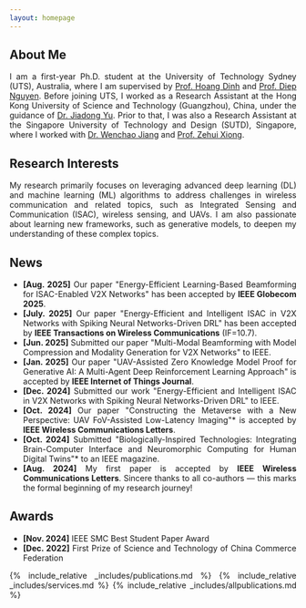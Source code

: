 ```yaml
---
layout: homepage
---
```

<style>
  p, li {
    text-align: justify !important;
  }
</style>
## About Me

I am a first-year Ph.D. student at the University of Technology Sydney (UTS), Australia, where I am supervised by [Prof. Hoang Dinh](https://sites.google.com/view/dinh-thai-hoang/) and [Prof. Diep Nguyen](https://sites.google.com/view/diep-n-nguyen/home). Before joining UTS, I worked as a Research Assistant at the Hong Kong University of Science and Technology (Guangzhou), China, under the guidance of [Dr. Jiadong Yu](https://facultyprofiles.hkust-gz.edu.cn/faculty-personal-page/YU-Jiadong/jiadongyu). Prior to that, I was also a Research Assistant at the Singapore University of Technology and Design (SUTD), Singapore, where I worked with [Dr. Wenchao Jiang](https://istd.sutd.edu.sg/people/faculty/jiang-wenchao/) and [Prof. Zehui Xiong](https://sites.google.com/view/zehuixiong).

## Research Interests

My research primarily focuses on leveraging advanced deep learning (DL) and machine learning (ML) algorithms to address challenges in wireless communication and related topics, such as Integrated Sensing and Communication (ISAC), wireless sensing, and UAVs. I am also passionate about learning new frameworks, such as generative models, to deepen my understanding of these complex topics.

## News

- **[Aug. 2025]** Our paper "Energy-Efficient Learning-Based Beamforming for ISAC-Enabled V2X Networks" has been accepted by **IEEE Globecom 2025**.  
- **[July. 2025]** Our paper "Energy-Efficient and Intelligent ISAC in V2X Networks with Spiking Neural Networks-Driven DRL" has been accepted by **IEEE Transactions on Wireless Communications** (IF=10.7).  
- **[Jun. 2025]** Submitted our paper "Multi-Modal Beamforming with Model Compression and Modality Generation for V2X Networks" to IEEE.  
- **[Jan. 2025]** Our paper "UAV-Assisted Zero Knowledge Model Proof for Generative AI: A Multi-Agent Deep Reinforcement Learning Approach" is accepted by **IEEE Internet of Things Journal**.  
- **[Dec. 2024]** Submitted our work "Energy-Efficient and Intelligent ISAC in V2X Networks with Spiking Neural Networks-Driven DRL" to IEEE.  
- **[Oct. 2024]** Our paper "Constructing the Metaverse with a New Perspective: UAV FoV-Assisted Low-Latency Imaging"* is accepted by **IEEE Wireless Communications Letters**.  
- **[Oct. 2024]** Submitted "Biologically-Inspired Technologies: Integrating Brain-Computer Interface and Neuromorphic Computing for Human Digital Twins"* to an IEEE magazine.  
- **[Aug. 2024]** My first paper is accepted by **IEEE Wireless Communications Letters**. Sincere thanks to all co-authors — this marks the formal beginning of my research journey!

## Awards

- **[Nov. 2024]** IEEE SMC Best Student Paper Award  
- **[Dec. 2022]** First Prize of Science and Technology of China Commerce Federation  

{% include_relative _includes/publications.md %}
{% include_relative _includes/services.md %}
{% include_relative _includes/allpublications.md %}